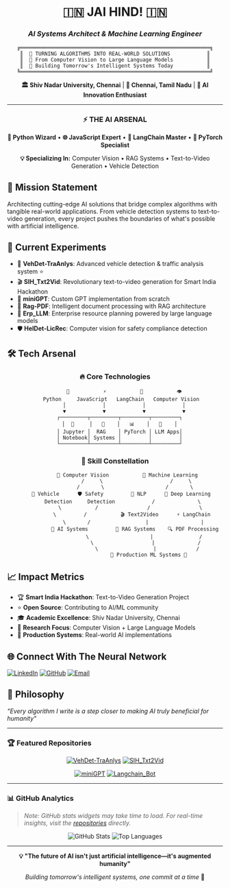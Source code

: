 <div align="center">

# **🇮🇳 JAI HIND! 🇮🇳**
### *AI Systems Architect & Machine Learning Engineer*

```
╔══════════════════════════════════════════════════════════════╗
║  🎯 TURNING ALGORITHMS INTO REAL-WORLD SOLUTIONS            ║
║  🧠 From Computer Vision to Large Language Models           ║
║  🌟 Building Tomorrow's Intelligent Systems Today           ║
╚══════════════════════════════════════════════════════════════╝
```

</div>

<div align="center">
  
**🏛️ Shiv Nadar University, Chennai** | **📍 Chennai, Tamil Nadu** | **🚀 AI Innovation Enthusiast**

</div>

---

<div align="center">

### ⚡ **THE AI ARSENAL**

**🐍 Python Wizard** • **🌐 JavaScript Expert** • **🔗 LangChain Master** • **🧮 PyTorch Specialist**

**💡 Specializing In:** Computer Vision • RAG Systems • Text-to-Video Generation • Vehicle Detection

</div>

## 🎯 Mission Statement
Architecting cutting-edge AI solutions that bridge complex algorithms with tangible real-world applications. From vehicle detection systems to text-to-video generation, every project pushes the boundaries of what's possible with artificial intelligence.

## 🔬 Current Experiments
- 🚗 **VehDet-TraAnlys**: Advanced vehicle detection & traffic analysis system ⭐
- 🎬 **SIH_Txt2Vid**: Revolutionary text-to-video generation for Smart India Hackathon
- 🤖 **miniGPT**: Custom GPT implementation from scratch
- 📄 **Rag-PDF**: Intelligent document processing with RAG architecture
- 🏢 **Erp_LLM**: Enterprise resource planning powered by large language models
- 🛡️ **HelDet-LicRec**: Computer vision for safety compliance detection

## 🛠️ Tech Arsenal

<div align="center">

### 🔥 Core Technologies
```
      🐍           ⚡           🧠           👁️
    Python     JavaScript   LangChain   Computer Vision
      │            │            │            │
      ▼            ▼            ▼            ▼
   ┌─────────┬─────────┬─────────┬─────────┐
   │  🔬     │   🎯    │   📊    │   🚀    │
   │ Jupyter │  RAG    │ PyTorch │ LLM Apps│
   │ Notebook│ Systems │         │         │
   └─────────┴─────────┴─────────┴─────────┘
```

</div>

<div align="center">

### 💫 Skill Constellation

```
        🎨 Computer Vision           🤖 Machine Learning
              /     \                      /     \
             /       \                    /       \
    🚗 Vehicle      🛡️ Safety         📝 NLP      🧮 Deep Learning
     Detection     Detection            /              \
          \           /                /                \
           \         /           🎬 Text2Video      ⚡ LangChain
            \       /                  |                 |
             🎯 AI Systems         📄 RAG Systems    🔍 PDF Processing
                   \                    |               /
                    \                   |              /
                     \                  |             /
                      🚀 Production ML Systems 🚀
```

</div>

## 📈 Impact Metrics
- 🏆 **Smart India Hackathon**: Text-to-Video Generation Project
- ⭐ **Open Source**: Contributing to AI/ML community
- 🎓 **Academic Excellence**: Shiv Nadar University, Chennai
- 🔬 **Research Focus**: Computer Vision + Large Language Models
- 🚀 **Production Systems**: Real-world AI implementations

## 🌐 Connect With The Neural Network
[![LinkedIn](https://img.shields.io/badge/LinkedIn-0077B5?style=for-the-badge&logo=linkedin&logoColor=white)](https://www.linkedin.com/in/deepak-thirukkumaran-758598232/)
[![GitHub](https://img.shields.io/badge/GitHub-181717?style=for-the-badge&logo=github&logoColor=white)](https://github.com/ThiruDeepak2311)
[![Email](https://img.shields.io/badge/Email-D14836?style=for-the-badge&logo=gmail&logoColor=white)](mailto:thirudeepak2311@gmail.com)

## 💭 Philosophy
*"Every algorithm I write is a step closer to making AI truly beneficial for humanity"*

---

### 🏆 Featured Repositories
<div align="center">

[![VehDet-TraAnlys](https://github-readme-stats.vercel.app/api/pin/?username=ThiruDeepak2311&repo=VehDet-TraAnlys&theme=tokyonight)](https://github.com/ThiruDeepak2311/VehDet-TraAnlys)
[![SIH_Txt2Vid](https://github-readme-stats.vercel.app/api/pin/?username=ThiruDeepak2311&repo=SIH_Txt2Vid&theme=tokyonight)](https://github.com/ThiruDeepak2311/SIH_Txt2Vid)

[![miniGPT](https://github-readme-stats.vercel.app/api/pin/?username=ThiruDeepak2311&repo=miniGPT&theme=tokyonight)](https://github.com/ThiruDeepak2311/miniGPT)
[![Langchain_Bot](https://github-readme-stats.vercel.app/api/pin/?username=ThiruDeepak2311&repo=Langchain_Bot&theme=tokyonight)](https://github.com/ThiruDeepak2311/Langchain_Bot)

</div>

---

### 📊 GitHub Analytics
> *Note: GitHub stats widgets may take time to load. For real-time insights, visit the [repositories](https://github.com/ThiruDeepak2311?tab=repositories) directly.*

<div align="center">

![GitHub Stats](https://github-readme-stats.vercel.app/api?username=ThiruDeepak2311&show_icons=true&theme=tokyonight&hide_border=true&count_private=true)
![Top Languages](https://github-readme-stats.vercel.app/api/top-langs/?username=ThiruDeepak2311&layout=compact&theme=tokyonight&hide_border=true)

</div>

---

<div align="center">
  
**💡 "The future of AI isn't just artificial intelligence—it's augmented humanity"**

*Building tomorrow's intelligent systems, one commit at a time* 🚀

</div>
